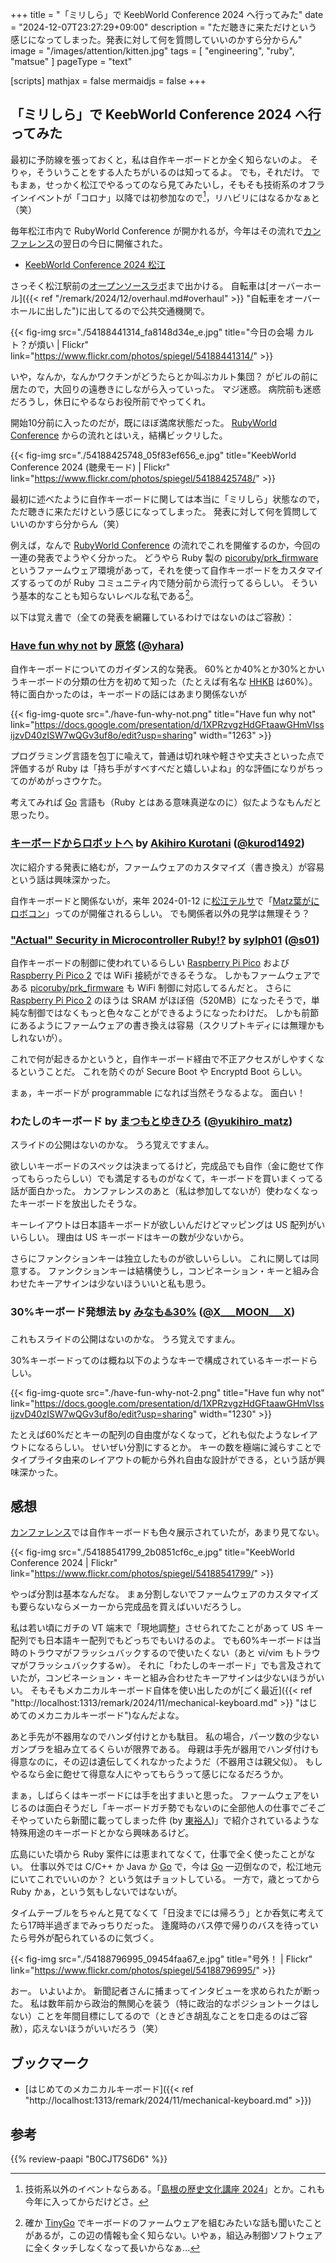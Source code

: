 +++
title = "「ミリしら」で KeebWorld Conference 2024 へ行ってみた"
date =  "2024-12-07T23:27:29+09:00"
description = "ただ聴きに来ただけという感じになってしまった。発表に対して何を質問していいのかすら分からん"
image = "/images/attention/kitten.jpg"
tags = [ "engineering", "ruby", "matsue" ]
pageType = "text"

[scripts]
  mathjax = false
  mermaidjs = false
+++

## 「ミリしら」で KeebWorld Conference 2024 へ行ってみた

最初に予防線を張っておくと，私は自作キーボードとか全く知らないのよ。
そりゃ，そういうことをする人たちがいるのは知ってるよ。
でも，それだけ。
でもまぁ，せっかく松江でやるってのなら見てみたいし，そもそも技術系のオフラインイベントが「コロナ」以降では初参加なので[^e1]，リハビリにはなるかなぁと（笑）

[^e1]: 技術系以外のイベントならある。「[島根の歴史文化講座 2024]」とか。これも今年に入ってからだけどさ。

毎年松江市内で RubyWorld Conference が開かれるが，今年はその流れで[カンファレンス][RubyWorld Conference 2024]の翌日の今日に開催された。

- [KeebWorld Conference 2024 松江](https://keebkaigi.org/2024/)

さっそく松江駅前の[オープンソースラボ](https://team-place.com/space/494 "松江オープンソースラボ | TeamPlace - 「人でつながる」ワークプレイスプラットフォーム")まで出かける。
自転車は[オーバーホール]({{< ref "/remark/2024/12/overhaul.md#overhaul" >}} "自転車をオーバーホールに出した")に出してるので公共交通機関で。

{{< fig-img src="./54188441314_fa8148d34e_e.jpg" title="今日の会場 カルト？が煩い | Flickr" link="https://www.flickr.com/photos/spiegel/54188441314/" >}}

いや，なんか，なんかワクチンがどうたらとか叫ぶカルト集団？ がビルの前に居たので，大回りの遠巻きにしながら入っていった。
マジ迷惑。
病院前も迷惑だろうし，休日にやるならお役所前でやってくれ。

開始10分前に入ったのだが，既にほぼ満席状態だった。
[RubyWorld Conference][RubyWorld Conference 2024] からの流れとはいえ，結構ビックリした。

{{< fig-img src="./54188425748_05f83ef656_e.jpg" title="KeebWorld Conference 2024 (聴衆モード) | Flickr" link="https://www.flickr.com/photos/spiegel/54188425748/" >}}

最初に述べたように自作キーボードに関しては本当に「ミリしら」状態なので，ただ聴きに来ただけという感じになってしまった。
発表に対して何を質問していいのかすら分からん（笑）

例えば，なんで [RubyWorld Conference][RubyWorld Conference 2024] の流れでこれを開催するのか，今回の一連の発表でようやく分かった。
どうやら Ruby 製の [picoruby/prk_firmware] というファームウェア環境があって，それを使って自作キーボードをカスタマイズするってのが Ruby コミュニティ内で随分前から流行ってるらしい。
そういう基本的なことも知らないレベルな私である[^gb1]。

[^gb1]: 確か [TinyGo] でキーボードのファームウェアを組むみたいな話も聞いたことがあるが，この辺の情報も全く知らない。いやぁ，組込み制御ソフトウェアに全くタッチしなくなって長いからなぁ...

以下は覚え書で（全ての発表を網羅しているわけではないのはご容赦）：

### [Have fun why not](https://docs.google.com/presentation/d/1XPRzvgzHdGFtaawGHmVlssijzvD40zISW7wQGv3uf8o/edit?usp=sharing) by [原悠](https://yhara.jp/) ([@yhara](https://x.com/yhara))

自作キーボードについてのガイダンス的な発表。
60%とか40%とか30%とかいうキーボードの分類の仕方を初めて知った（たとえば有名な [HHKB](https://happyhackingkb.com/ "Happy Hacking Keyboard Microsite | PFU") は60%）。
特に面白かったのは，キーボードの話にはあまり関係ないが

{{< fig-img-quote src="./have-fun-why-not.png" title="Have fun why not" link="https://docs.google.com/presentation/d/1XPRzvgzHdGFtaawGHmVlssijzvD40zISW7wQGv3uf8o/edit?usp=sharing" width="1263" >}}

プログラミング言語を包丁に喩えて，普通は切れ味や軽さや丈夫さといった点で評価するが Ruby は「持ち手がすべすべだと嬉しいよね」的な評価になりがちってのがめがっさウケた。

考えてみれば [Go] 言語も（Ruby とはある意味真逆なのに）似たようなもんだと思ったり。

### [キーボードからロボットへ](https://github.com/kurod1492/keebworldconf-2024/blob/main/slide.md) by [Akihiro Kurotani](https://qiita.com/kurod1492) ([@kurod1492](https://x.com/kurod1492))

次に紹介する発表に絡むが，ファームウェアのカスタマイズ（書き換え）が容易という話は興味深かった。

自作キーボードと関係ないが，来年 2024-01-12 に[松江テルサ]で「[Matz葉がにロボコン](https://www.shimane-oss.org/kani-robo/ "Matz葉がにロボコン|かにロボ連盟 ご当地こども向けプログラミングコンテスト")」ってのが開催されるらしい。
でも関係者以外の見学は無理そう？

### ["Actual" Security in Microcontroller Ruby!?](https://speakerdeck.com/sylph01/actual-security-in-microcontroller-ruby) by [sylph01](https://s01.ninja/) ([@s01](https://x.com/s01))

自作キーボードの制御に使われているらしい [Raspberry Pi Pico] および [Raspberry Pi Pico 2] では WiFi 接続ができるそうな。
しかもファームウェアである [picoruby/prk_firmware] も WiFi 制御に対応してるんだと。
さらに [Raspberry Pi Pico 2] のほうは SRAM がほぼ倍（520MB）になったそうで，単純な制御ではなくもっと色々なことができるようになったわけだ。
しかも前節にあるようにファームウェアの書き換えは容易（スクリプトキディには無理かもしれないが）。

これで何が起きるかというと，自作キーボード経由で不正アクセスがしやすくなるということだ。
これを防ぐのが Secure Boot や Encryptd Boot らしい。

まぁ，キーボードが programmable になれば当然そうなるよな。
面白い！

### わたしのキーボード by [まつもとゆきひろ](https://matz.rubyist.net/) ([@yukihiro_matz](https://x.com/yukihiro_matz))

スライドの公開はないのかな。
うろ覚えですまん。

欲しいキーボードのスペックは決まってるけど，完成品でも自作（金に飽せて作ってもらったらしい）でも満足するものがなくて，キーボードを買いまくってる話が面白かった。
カンファレンスのあと（私は参加してないが）使わなくなったキーボードを放出したそうな。

キーレイアウトは日本語キーボードが欲しいんだけどマッピングは US 配列がいいらしい。
理由は US キーボードはキーの数が少ないから。

さらにファンクションキーは独立したものが欲しいらしい。
これに関しては同意する。
ファンクションキーは結構使うし，コンビネーション・キーと組み合わせたキーアサインは少ないほういいと私も思う。

### 30%キーボード発想法 by [みなも♨️30%](https://scrapbox.io/self-made-kbds-ja/minamo) ([@X___MOON___X](https://x.com/X___MOON___X))

これもスライドの公開はないのかな。
うろ覚えですまん。

30%キーボードってのは概ね以下のようなキーで構成されているキーボードらしい。

{{< fig-img-quote src="./have-fun-why-not-2.png" title="Have fun why not" link="https://docs.google.com/presentation/d/1XPRzvgzHdGFtaawGHmVlssijzvD40zISW7wQGv3uf8o/edit?usp=sharing" width="1230" >}}

たとえば60%だとキーの配列の自由度がなくなって，どれも似たようなレイアウトになるらしい。
せいぜい分割にするとか。
キーの数を極端に減らすことでタイプライタ由来のレイアウトの軛から外れ自由な設計ができる，という話が興味深かった。

## 感想

[カンファレンス][KeebWorld Conference 2024]では自作キーボードも色々展示されていたが，あまり見てない。

{{< fig-img src="./54188541799_2b0851cf6c_e.jpg" title="KeebWorld Conference 2024 | Flickr" link="https://www.flickr.com/photos/spiegel/54188541799/" >}}

やっぱ分割は基本なんだな。
まぁ分割しないでファームウェアのカスタマイズも要らないならメーカーから完成品を買えばいいだろうし。

私は若い頃にガチの VT 端末で「現地調整」させられてたことがあって US キー配列でも日本語キー配列でもどっちでもいけるのよ。
でも60%キーボードは当時のトラウマがフラッシュバックするので使いたくない（あと vi/vim もトラウマがフラッシュバックするw）。
それに「わたしのキーボード」でも言及されていたが，コンビネーション・キーと組み合わせたキーアサインは少ないほうがいい。
そもそもメカニカルキーボード自体を使い出したのが[ごく最近]({{< ref "http://localhost:1313/remark/2024/11/mechanical-keyboard.md" >}} "はじめてのメカニカルキーボード")なんだよな。

あと手先が不器用なのでハンダ付けとかも駄目。
私の場合，パーツ数の少ないガンプラを組み立てるくらいが限界である。
母親は手先が器用でハンダ付けも得意なのに，その辺は遺伝してくれなかったようだ（不器用さは親父似）。
もしやるなら金に飽せて得意な人にやってもらうって感じになるだろうか。

まぁ，しばらくはキーボードには手を出すまいと思った。
ファームウェアをいじるのは面白そうだし「キーボードガチ勢でもないのに全部他人の仕事でごそごそやっていたら新聞に載ってしまった件 (by [東裕人](https://github.com/HirohitoHigashi))」で紹介されているような特殊用途のキーボードとかなら興味あるけど。

広島にいた頃から Ruby 案件には恵まれてなくて，仕事で全く使ったことがない。
仕事以外では C/C++ か Java か [Go] で，今は [Go] 一辺倒なので，松江地元にいてこれでいいのか？ という気はチョットしている。
一方で，歳とってから Ruby かぁ，という気もしないではないが。

タイムテーブルをちゃんと見てなくて「日没までには帰ろう」とか呑気に考えてたら17時半過ぎまでみっちりだった。
逢魔時のバス停で帰りのバスを待っていたら号外が配られているのに気づく。

{{< fig-img src="./54188796995_09454faa67_e.jpg" title="号外！ | Flickr" link="https://www.flickr.com/photos/spiegel/54188796995/" >}}

おー。
いよいよか。
新聞記者さんに捕まってインタビューを求められたが断った。
私は数年前から政治的無関心を装う（特に政治的なポジショントークはしない）ことを年間目標にしてるので（ときどき胡乱なことを口走るのはご容赦），応えないほうがいいだろう（笑）

## ブックマーク

- [はじめてのメカニカルキーボード]({{< ref "http://localhost:1313/remark/2024/11/mechanical-keyboard.md" >}})

[KeebWorld Conference 2024]: https://keebkaigi.org/2024/ "KeebWorld Conference 2024 松江"
[RubyWorld Conference 2024]: https://2024.rubyworld-conf.org/ "RubyWorld Conference 2024"
[picoruby/prk_firmware]: https://github.com/picoruby/prk_firmware "picoruby/prk_firmware: A keyboard firmware platform in PicoRuby"
[Raspberry Pi Pico]: https://www.raspberrypi.com/products/raspberry-pi-pico/ "Buy a Raspberry Pi Pico – Raspberry Pi"
[Raspberry Pi Pico 2]: https://www.raspberrypi.com/products/raspberry-pi-pico-2/ "Buy a Raspberry Pi Pico 2 – Raspberry Pi"
[Go]: https://go.dev/
[TinyGo]: https://tinygo.org/ "TinyGo"
[松江テルサ]: https://www.matsue-terrsa.jp/ "松江テルサ"
[島根の歴史文化講座 2024]: https://shimane-kodaibunka.jp/sympo/sympo-3424/ "島根の歴史文化講座　2024 | 島根県古代文化センター"

## 参考

{{% review-paapi "B0CJT7S6D6" %}} <!-- テンキーレス キーボード メカニカル -->
